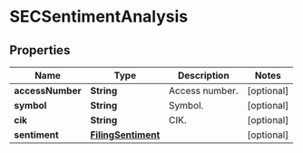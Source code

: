 

# SECSentimentAnalysis


## Properties

| Name | Type | Description | Notes |
|------------ | ------------- | ------------- | -------------|
|**accessNumber** | **String** | Access number. |  [optional] |
|**symbol** | **String** | Symbol. |  [optional] |
|**cik** | **String** | CIK. |  [optional] |
|**sentiment** | [**FilingSentiment**](FilingSentiment.md) |  |  [optional] |



